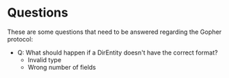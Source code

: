 # Questions

These are some questions that need to be answered regarding the Gopher
protocol:

- Q: What should happen if a DirEntity doesn't have the correct format?
    - Invalid type
    - Wrong number of fields
